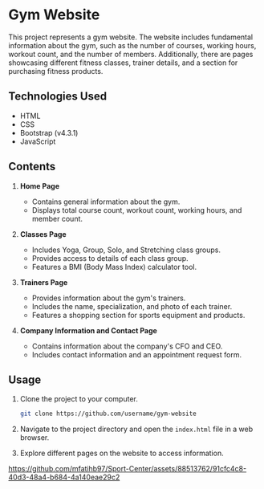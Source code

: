 # Gym Website

This project represents a gym website. The website includes fundamental information about the gym, such as the number of courses, working hours, workout count, and the number of members. Additionally, there are pages showcasing different fitness classes, trainer details, and a section for purchasing fitness products.

## Technologies Used

- HTML
- CSS
- Bootstrap (v4.3.1)
- JavaScript

## Contents

1. **Home Page**
    - Contains general information about the gym.
    - Displays total course count, workout count, working hours, and member count.

2. **Classes Page**
    - Includes Yoga, Group, Solo, and Stretching class groups.
    - Provides access to details of each class group.
    - Features a BMI (Body Mass Index) calculator tool.

3. **Trainers Page**
    - Provides information about the gym's trainers.
    - Includes the name, specialization, and photo of each trainer.
    - Features a shopping section for sports equipment and products.

4. **Company Information and Contact Page**
    - Contains information about the company's CFO and CEO.
    - Includes contact information and an appointment request form.

## Usage

1. Clone the project to your computer.
    ```bash
    git clone https://github.com/username/gym-website
    ```

2. Navigate to the project directory and open the `index.html` file in a web browser.

3. Explore different pages on the website to access information.




https://github.com/mfatihb97/Sport-Center/assets/88513762/91cfc4c8-40d3-48a4-b684-4a140eae29c2


